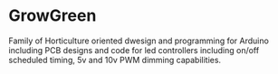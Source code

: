 # GrowGreen
Family of Horticulture oriented dwesign and programming
for Arduino including PCB designs and code for led controllers
including on/off scheduled timing, 5v and 10v PWM dimming capabilities.

